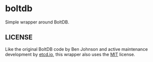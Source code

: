 # boltdb

Simple wrapper around BoltDB.

## LICENSE

Like the original BoltDB code by Ben Johnson and active maintenance development by [etcd.io](https://etcd.io/),
this wrapper also uses the [MIT](/LICENSE.txt) license.

